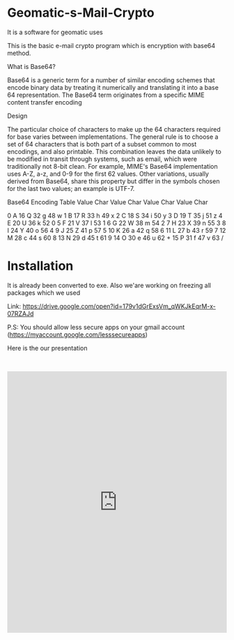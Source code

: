 <h1>Geomatic-s-Mail-Crypto</h1>
<p>It is a software for geomatic uses</p>
<p>This is the basic e-mail crypto program which is encryption with base64 method.</p>
<p>What is Base64?</p>
<p>Base64 is a generic term for a number of similar encoding schemes that encode binary data by treating it numerically and translating it into a base 64 representation. The Base64 term originates from a specific MIME content transfer encoding</p>
<p>Design</p>
<p>The particular choice of characters to make up the 64 characters required for base varies between implementations. The general rule is to choose a set of 64 characters that is both part of a subset common to most encodings, and also printable. This combination leaves the data unlikely to be modified in transit through systems, such as email, which were traditionally not 8-bit clean. For example, MIME's Base64 implementation uses A-Z, a-z, and 0-9 for the first 62 values. Other variations, usually derived from Base64, share this property but differ in the symbols chosen for the last two values; an example is UTF-7.</p>
<p>Base64 Encoding Table Value Char Value Char Value Char Value Char</p>
<p>0 A 16 Q 32 g 48 w 1 B 17 R 33 h 49 x 2 C 18 S 34 i 50 y 3 D 19 T 35 j 51 z 4 E 20 U 36 k 52 0 5 F 21 V 37 l 53 1 6 G 22 W 38 m 54 2 7 H 23 X 39 n 55 3 8 I 24 Y 40 o 56 4 9 J 25 Z 41 p 57 5 10 K 26 a 42 q 58 6 11 L 27 b 43 r 59 7 12 M 28 c 44 s 60 8 13 N 29 d 45 t 61 9 14 O 30 e 46 u 62 + 15 P 31 f 47 v 63 /</p>
<h1><a id="user-content-installation" class="anchor" href="https://github.com/AtahanCelebi/Geomatic-s-Mail-Crypto/blob/master/README.md#installation" aria-hidden="true"></a>Installation</h1>
<p>It is already been converted to exe. Also we'are working on freezing all packages which we used</p>
<p>Link:&nbsp;<a href="https://drive.google.com/open?id=179v1dGrExsVm_qWKJkEqrM-x-07RZAJd" rel="nofollow">https://drive.google.com/open?id=179v1dGrExsVm_qWKJkEqrM-x-07RZAJd</a></p>
<p>P.S: You should allow less secure apps on your gmail account (<a href="https://myaccount.google.com/lesssecureapps" rel="nofollow">https://myaccount.google.com/lesssecureapps</a>)</p>
<p>Here is the our presentation</p>
<p>&nbsp;</p>
<iframe src='https://docs.google.com/presentation/d/1_OHHwxI01QIFYGqg7F-TiQO0vgOz0aL4hwj0FZdMyGo/edit?usp=sharing' width='100%' height='600px' frameborder='0'>

